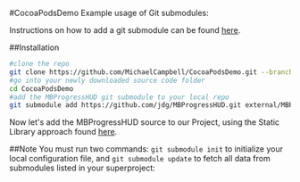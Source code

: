 #CocoaPodsDemo
Example usage of Git submodules:

Instructions on how to add a git submodule can be found [here](http://git-scm.com/book/en/Git-Tools-Submodules).

##Installation
```sh
#clone the repo
git clone https://github.com/MichaelCampbell/CocoaPodsDemo.git --branch gitSubModule
#go into your newly downloaded source code folder
cd CocoaPodsDemo
#add the MBProgressHUD git submodule to your local repo
git submodule add https://github.com/jdg/MBProgressHUD.git external/MBProgressHUD

```

Now let's add the MBProgressHUD source to our Project, using the Static Library approach found [here](https://github.com/jdg/MBProgressHUD#static-library).

##Note
You must run two commands: ```git submodule init``` to initialize your local configuration file, and ```git submodule update``` to fetch all data from submodules listed in your superproject:
